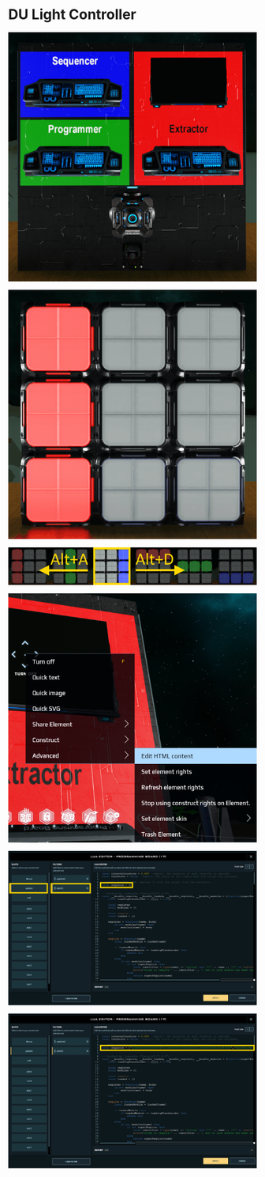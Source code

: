 # DU Light Controller

![](images/starterkit.png)

![](images/patter.gif)

![](images/navigation.png)

![](images/extractor_output.png)

![](images/empty_sequence.png)

![](images/with_sequence.png)